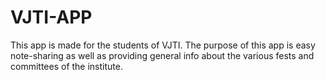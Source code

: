 # VJTI-APP

This app is made for the students of VJTI. The purpose of this app is easy note-sharing as well as providing general info about the various fests and committees of the institute.
